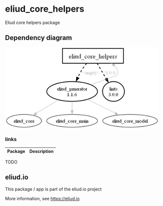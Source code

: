 # eliud_core_helpers

Eliud core helpers package

## Dependency diagram

![Dependency diagram](https://github.com/eliudio/eliud_core_helpers/raw/main/depends.jpg)

### links
|Package                                                                    |Description                                            |
|---------------------------------------------------------------------------|-------------------------------------------------------|
TODO

## eliud.io

This package / app is part of the eliud.io project

More information, see https://eliud.io
